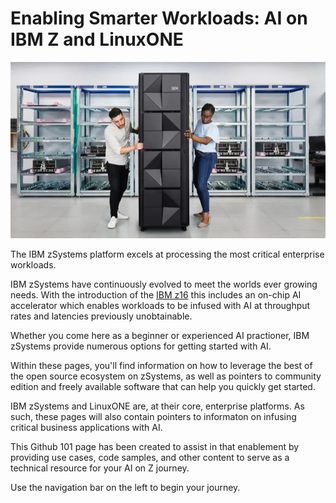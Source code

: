 # Enabling Smarter Workloads: AI on IBM Z and LinuxONE
![This is an image](overview_1.jpg)

The IBM zSystems platform excels at processing the most critical enterprise workloads. 

IBM zSystems have continuously evolved to meet the worlds ever growing needs. With the introduction of the [IBM z16](https://newsroom.ibm.com/2022-04-05-Announcing-IBM-z16-Real-time-AI-for-Transaction-Processing-at-Scale-and-Industrys-First-Quantum-Safe-System) this includes an on-chip AI accelerator which enables workloads to be infused with AI at throughput rates and latencies previously unobtainable.

Whether you come here as a beginner or experienced AI practioner, IBM zSystems provide numerous options for getting started with AI.

Within these pages, you'll find information on how to leverage the best of the open source ecosystem on zSystems, as well as pointers to community edition and freely available software that can help you quickly get started.

IBM zSystems and LinuxONE are, at their core, enterprise platforms. As such, these pages will also contain pointers to informaton on infusing critical business applications with AI. 

This Github 101 page has been created to assist in that enablement by providing use cases, code samples, and other content to serve as a technical resource for your AI on Z journey. 

Use the navigation bar on the left to begin your journey.

